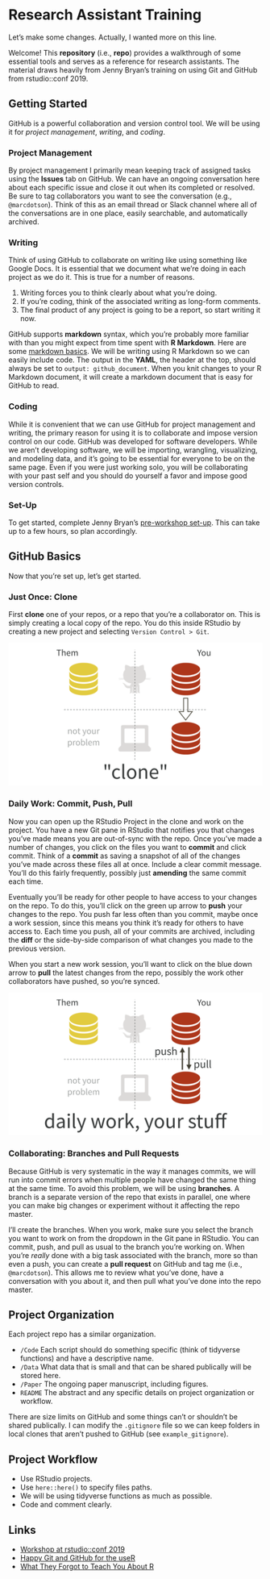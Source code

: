 Research Assistant Training
================

Let’s make some changes. Actually, I wanted more on this line.

Welcome\! This **repository** (i.e., **repo**) provides a walkthrough of
some essential tools and serves as a reference for research assistants.
The material draws heavily from Jenny Bryan’s training on using Git and
GitHub from rstudio::conf 2019.

## Getting Started

GitHub is a powerful collaboration and version control tool. We will be
using it for *project management*, *writing*, and *coding*.

### Project Management

By project management I primarily mean keeping track of assigned tasks
using the **Issues** tab on GitHub. We can have an ongoing conversation
here about each specific issue and close it out when its completed or
resolved. Be sure to tag collaborators you want to see the conversation
(e.g., `@marcdotson`). Think of this as an email thread or Slack channel
where all of the conversations are in one place, easily searchable, and
automatically archived.

### Writing

Think of using GitHub to collaborate on writing like using something
like Google Docs. It is essential that we document what we’re doing in
each project as we do it. This is true for a number of reasons.

1.  Writing forces you to think clearly about what you’re doing.
2.  If you’re coding, think of the associated writing as long-form
    comments.
3.  The final product of any project is going to be a report, so start
    writing it now.

GitHub supports **markdown** syntax, which you’re probably more familiar
with than you might expect from time spent with **R Markdown**. Here are
some [markdown
basics](https://rmarkdown.rstudio.com/authoring_basics.html). We will be
writing using R Markdown so we can easily include code. The output in
the **YAML**, the header at the top, should always be set to `output:
github_document`. When you knit changes to your R Markdown document, it
will create a markdown document that is easy for GitHub to read.

### Coding

While it is convenient that we can use GitHub for project management and
writing, the primary reason for using it is to collaborate and impose
version control on our code. GitHub was developed for software
developers. While we aren’t developing software, we will be importing,
wrangling, visualizing, and modeling data, and it’s going to be
essential for everyone to be on the same page. Even if you were just
working solo, you will be collaborating with your past self and you
should do yourself a favor and impose good version controls.

### Set-Up

To get started, complete Jenny Bryan’s [pre-workshop
set-up](https://happygitwithr.com/workshops.html?mkt_tok=eyJpIjoiT1RVelptVTNZams0T0dZMiIsInQiOiJlR0orVlVpaHZsRlwveWh5QUJPN2U1Q3BcL0pHVHo5RXJ5UkhabFlwVXM4NlEwcHhRTENQZmVxaEEyNnVLSkRFTTdVa0hyNjk4MkFHYUU1Nkt5VXNtRm9heFM3N3dnUFplZ1V5anpRTWdnWDVscE1lOUR6VzBHaGFQOUFhOGd1QkN3In0=#pre-workshop-set-up).
This can take up to a few hours, so plan accordingly.

## GitHub Basics

Now that you’re set up, let’s get started.

### Just Once: Clone

First **clone** one of your repos, or a repo that you’re a collaborator
on. This is simply creating a local copy of the repo. You do this inside
RStudio by creating a new project and selecting `Version Control > Git`.

![](Figures/clone.png)

### Daily Work: Commit, Push, Pull

Now you can open up the RStudio Project in the clone and work on the
project. You have a new Git pane in RStudio that notifies you that
changes you’ve made means you are out-of-sync with the repo. Once you’ve
made a number of changes, you click on the files you want to **commit**
and click commit. Think of a **commit** as saving a snapshot of all of
the changes you’ve made across these files all at once. Include a clear
commit message. You’ll do this fairly frequently, possibly just
**amending** the same commit each time.

Eventually you’ll be ready for other people to have access to your
changes on the repo. To do this, you’ll click on the green up arrow to
**push** your changes to the repo. You push far less often than you
commit, maybe once a work session, since this means you think it’s ready
for others to have access to. Each time you push, all of your commits
are archived, including the **diff** or the side-by-side comparison of
what changes you made to the previous version.

When you start a new work session, you’ll want to click on the blue down
arrow to **pull** the latest changes from the repo, possibly the work
other collaborators have pushed, so you’re synced.

![](Figures/daily-work.png)

### Collaborating: Branches and Pull Requests

Because GitHub is very systematic in the way it manages commits, we will
run into commit errors when multiple people have changed the same thing
at the same time. To avoid this problem, we will be using **branches**.
A branch is a separate version of the repo that exists in parallel, one
where you can make big changes or experiment without it affecting the
repo master.

I’ll create the branches. When you work, make sure you select the branch
you want to work on from the dropdown in the Git pane in RStudio. You
can commit, push, and pull as usual to the branch you’re working on.
When you’re *really* done with a big task associated with the branch,
more so than even a push, you can create a **pull request** on GitHub
and tag me (i.e., `@marcdotson`). This allows me to review what you’ve
done, have a conversation with you about it, and then pull what you’ve
done into the repo master.

## Project Organization

Each project repo has a similar organization.

  - `/Code` Each script should do something specific (think of tidyverse
    functions) and have a descriptive name.
  - `/Data` What data that is small and that can be shared publically
    will be stored here.
  - `/Paper` The ongoing paper manuscript, including figures.
  - `README` The abstract and any specific details on project
    organization or workflow.

There are size limits on GitHub and some things can’t or shouldn’t be
shared publically. I can modify the `.gitignore` file so we can keep
folders in local clones that aren’t pushed to GitHub (see
`example_gitignore`).

## Project Workflow

  - Use RStudio projects.
  - Use `here::here()` to specify files paths.
  - We will be using tidyverse functions as much as possible.
  - Code and comment clearly.

## Links

  - [Workshop at
    rstudio::conf 2019](https://jennybc.github.io/wtf-2019-rsc/)
  - [Happy Git and GitHub for the useR](https://happygitwithr.com)
  - [What They Forgot to Teach You About R](https://whattheyforgot.org)
